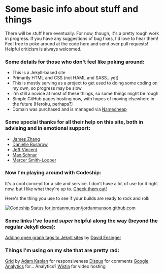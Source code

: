 Some basic info about stuff and things
======================

There will be stuff here eventually. For now, though, it's a pretty rough work in progress. If you have any suggestions of bug fixes, I'd love to hear them! Feel free to poke around at the code here and send over pull requests! Helpful criticism is always welcomed.

### Some details for those who don't feel like poking around:

- This is a Jekyll-based site
- Primarily HTML and CSS (not HAML and SASS...yet)
- This is mostly serving as a project to get used to doing some coding on my own, so progress may be slow
- I'm still a novice at most of these things, so some things might be rough
- Simple GitHub pages hosting now, with hopes of moving elsewhere in the future (Heroku, perhaps?)
- Domain was purchased and is managed via [Namecheap](http://www.namecheap.com)

### Some special thanks for all their help on this site, both in advising and in emotional support:

- [James Zhang](https://twitter.com/jamesfzhang)
- [Danielle Bushrow](https://twitter.com/daniellebushrow)
- [Jeff Vincent](https://twitter.com/jeffvincent)
- [Max Schnur](https://twitter.com/MaxSchnur)
- [Mercer Smith-Looper](https://twitter.com/mercenator)

### Now I'm playing around with Codeship:

It's a cool concept for a site and service. I don't have a lot of use for it right now, but I like what they're up to. [Check them out!](https://codeship.com/)

Here's the thing you use to see if your builds are ready to rock and roll:

[ ![Codeship Status for jordanmunson/jordanmunson.github.com](https://www.codeship.io/projects/2cbe1ba0-4734-0132-7a8f-06ef5ac94a6c/status)](https://www.codeship.io/projects/45517)

### Some links I've found _super_ helpful along the way (beyond the regular Jekyll docs):

[Adding open graph tags to Jekyll sites](http://davidensinger.com/2013/04/adding-open-graph-tags-to-jekyll/) by [David Ensinger](http://davidensinger.com/about/)

### Things I'm using on my site that are pretty rad:

[Grid](http://www.adamkaplan.me/grid/) by [Adam Kaplan](http://www.adamkaplan.me/) for responsiveness
[Disqus](https://disqus.com/) for comments
[Google Analytics](http://www.google.com/analytics/) for... Analytics?
[Wistia](http://wistia.com) for video hosting